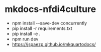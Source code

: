# mkdocs-nfdi4culture

* npm install --save-dev concurrently
* pip install -r requirements.txt
* pip install -e .
* npm run dev
* https://jspaezp.github.io/mkquartodocs/